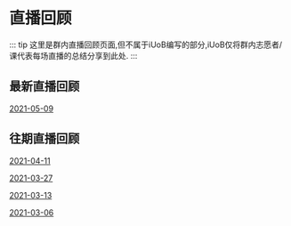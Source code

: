 # 直播回顾

::: tip
这里是群内直播回顾页面,但不属于iUoB编写的部分,iUoB仅将群内志愿者/课代表每场直播的总结分享到此处.
:::

## 最新直播回顾

 [2021-05-09](./2021-05-09/) <Badge text="自由答疑"/>
 
## 往期直播回顾

[2021-04-11](./2021-04-11/) <Badge text="自由答疑"/> <Badge text="室外游览"/> <Badge text="生活"/>

[2021-03-27](./2021-03-27/) <Badge text="语言班"/> <Badge text="就业"/>

[2021-03-13](./2021-03-13/) <Badge text="住宿"/>

[2021-03-06](./2021-03-06/)  <Badge text="住宿"/> <Badge text="生活"/>